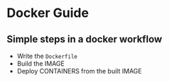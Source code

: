 # Docker Guide

## Simple steps in a docker workflow

- Write the ```Dockerfile```
- Build the IMAGE
- Deploy CONTAINERS from the built IMAGE